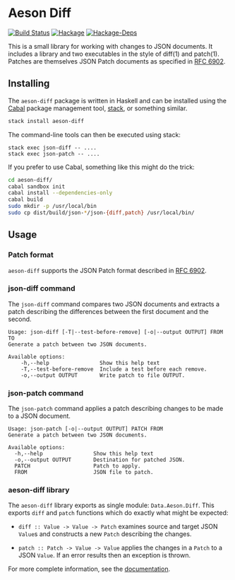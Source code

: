 Aeson Diff
==========

[![Build Status][badge]][status]
[![Hackage](https://img.shields.io/hackage/v/aeson-diff.svg?maxAge=2592000)]()
[![Hackage-Deps](https://img.shields.io/hackage-deps/v/aeson-diff.svg?maxAge=2592000)]()

This is a small library for working with changes to JSON documents. It
includes a library and two executables in the style of diff(1) and
patch(1). Patches are themselves JSON Patch documents as specified in
[RFC 6902][3].

Installing
----------

The `aeson-diff` package is written in Haskell and can be installed using the
[Cabal][1] package management tool, [stack][2], or something similar.

````bash
stack install aeson-diff
````

The command-line tools can then be executed using stack:

````
stack exec json-diff -- ....
stack exec json-patch -- ....
````

If you prefer to use Cabal, something like this might do the trick:

````bash
cd aeson-diff/
cabal sandbox init
cabal install --dependencies-only
cabal build
sudo mkdir -p /usr/local/bin
sudo cp dist/build/json-*/json-{diff,patch} /usr/local/bin/
````

Usage
-----

### Patch format

`aeson-diff` supports the JSON Patch format described in
[RFC 6902][3].

### json-diff command

The `json-diff` command compares two JSON documents and extracts a patch
describing the differences between the first document and the second.

````
Usage: json-diff [-T|--test-before-remove] [-o|--output OUTPUT] FROM TO
Generate a patch between two JSON documents.

Available options:
    -h,--help                Show this help text
    -T,--test-before-remove  Include a test before each remove.
    -o,--output OUTPUT       Write patch to file OUTPUT.
````

### json-patch command

The `json-patch` command applies a patch describing changes to be made to
a JSON document.

````
Usage: json-patch [-o|--output OUTPUT] PATCH FROM
Generate a patch between two JSON documents.

Available options:
  -h,--help                Show this help text
  -o,--output OUTPUT       Destination for patched JSON.
  PATCH                    Patch to apply.
  FROM                     JSON file to patch.
````

### aeson-diff library

The `aeson-diff` library exports as single module: `Data.Aeson.Diff`. This
exports `diff` and `patch` functions which do exactly what might be expected:

- `diff :: Value -> Value -> Patch` examines source and target JSON `Value`s
and constructs a new `Patch` describing the changes.

- `patch :: Patch -> Value -> Value` applies the changes in a `Patch` to a JSON
`Value`. If an error results then an exception is thrown.

For more complete information, see the [documentation][docs].

[badge]: https://travis-ci.org/thsutton/aeson-diff.svg?branch=master
[status]: https://travis-ci.org/thsutton/aeson-diff
[docs]: https://hackage.haskell.org/package/aeson-diff/docs/Data-Aeson-Diff.html
[1]: https://wiki.haskell.org/Cabal-Install
[2]: http://haskellstack.org/
[3]: http://tools.ietf.org/html/rfc6902
